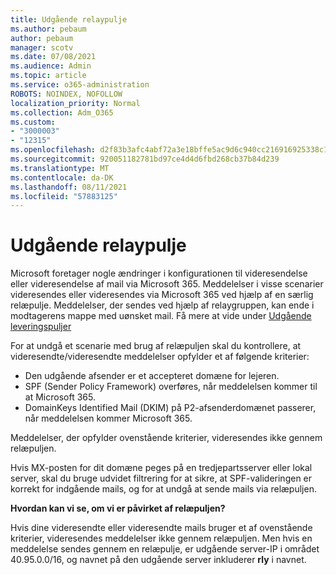 ```yaml
---
title: Udgående relaypulje
ms.author: pebaum
author: pebaum
manager: scotv
ms.date: 07/08/2021
ms.audience: Admin
ms.topic: article
ms.service: o365-administration
ROBOTS: NOINDEX, NOFOLLOW
localization_priority: Normal
ms.collection: Adm_O365
ms.custom:
- "3000003"
- "12315"
ms.openlocfilehash: d2f83b3afc4abf72a3e18bffe5ac9d6c940cc216916925338c18f0fb8a39948a
ms.sourcegitcommit: 920051182781bd97ce4d4d6fbd268cb37b84d239
ms.translationtype: MT
ms.contentlocale: da-DK
ms.lasthandoff: 08/11/2021
ms.locfileid: "57883125"
---
```

# <a name="outbound-relay-pool"></a>Udgående relaypulje

Microsoft foretager nogle ændringer i konfigurationen til videresendelse eller videresendelse af mail via Microsoft 365. Meddelelser i visse scenarier videresendes eller videresendes via Microsoft 365 ved hjælp af en særlig relæpulje. Meddelelser, der sendes ved hjælp af relaygruppen, kan ende i modtagerens mappe med uønsket mail. Få mere at vide under [Udgående leveringspuljer](https://docs.microsoft.com/microsoft-365/security/office-365-security/high-risk-delivery-pool-for-outbound-messages#relay-pool)

For at undgå et scenarie med brug af relæpuljen skal du kontrollere, at videresendte/videresendte meddelelser opfylder et af følgende kriterier:

- Den udgående afsender er et accepteret domæne for lejeren.
- SPF (Sender Policy Framework) overføres, når meddelelsen kommer til at Microsoft 365.
- DomainKeys Identified Mail (DKIM) på P2-afsenderdomænet passerer, når meddelelsen kommer Microsoft 365.
 
Meddelelser, der opfylder ovenstående kriterier, videresendes ikke gennem relæpuljen.

Hvis MX-posten for dit domæne peges på en tredjepartsserver eller lokal server, skal du bruge udvidet filtrering for at sikre, at SPF-valideringen er korrekt for indgående mails, og for at undgå at sende mails via relæpuljen.

**Hvordan kan vi se, om vi er påvirket af relæpuljen?**

Hvis dine videresendte eller videresendte mails bruger et af ovenstående kriterier, videresendes meddelelser ikke gennem relæpuljen. Men hvis en meddelelse sendes gennem en relæpulje, er udgående server-IP i området 40.95.0.0/16, og navnet på den udgående server inkluderer **rly** i navnet.

